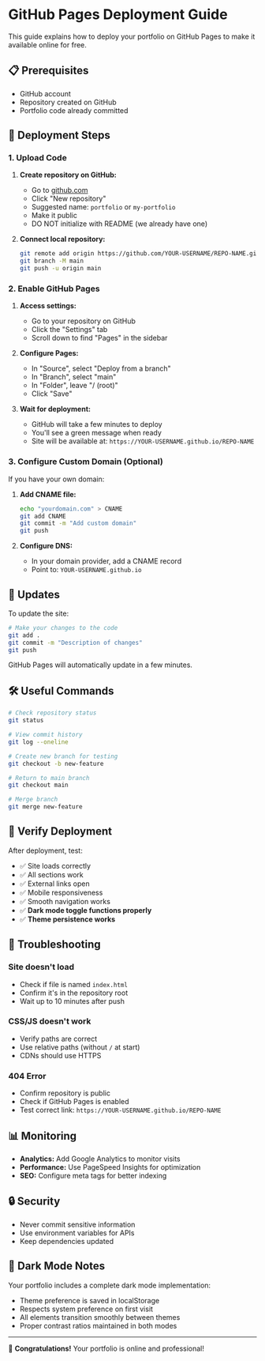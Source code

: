 # GitHub Pages Deployment Guide

This guide explains how to deploy your portfolio on GitHub Pages to make it available online for free.

## 📋 Prerequisites

- GitHub account
- Repository created on GitHub
- Portfolio code already committed

## 🚀 Deployment Steps

### 1. Upload Code

1. **Create repository on GitHub:**
   - Go to [github.com](https://github.com)
   - Click "New repository"
   - Suggested name: `portfolio` or `my-portfolio`
   - Make it public
   - DO NOT initialize with README (we already have one)

2. **Connect local repository:**
   ```bash
   git remote add origin https://github.com/YOUR-USERNAME/REPO-NAME.git
   git branch -M main
   git push -u origin main
   ```

### 2. Enable GitHub Pages

1. **Access settings:**
   - Go to your repository on GitHub
   - Click the "Settings" tab
   - Scroll down to find "Pages" in the sidebar

2. **Configure Pages:**
   - In "Source", select "Deploy from a branch"
   - In "Branch", select "main"
   - In "Folder", leave "/ (root)"
   - Click "Save"

3. **Wait for deployment:**
   - GitHub will take a few minutes to deploy
   - You'll see a green message when ready
   - Site will be available at: `https://YOUR-USERNAME.github.io/REPO-NAME`

### 3. Configure Custom Domain (Optional)

If you have your own domain:

1. **Add CNAME file:**
   ```bash
   echo "yourdomain.com" > CNAME
   git add CNAME
   git commit -m "Add custom domain"
   git push
   ```

2. **Configure DNS:**
   - In your domain provider, add a CNAME record
   - Point to: `YOUR-USERNAME.github.io`

## 🔄 Updates

To update the site:

```bash
# Make your changes to the code
git add .
git commit -m "Description of changes"
git push
```

GitHub Pages will automatically update in a few minutes.

## 🛠️ Useful Commands

```bash
# Check repository status
git status

# View commit history
git log --oneline

# Create new branch for testing
git checkout -b new-feature

# Return to main branch
git checkout main

# Merge branch
git merge new-feature
```

## 📱 Verify Deployment

After deployment, test:

- ✅ Site loads correctly
- ✅ All sections work
- ✅ External links open
- ✅ Mobile responsiveness
- ✅ Smooth navigation works
- ✅ **Dark mode toggle functions properly**
- ✅ **Theme persistence works**

## 🔧 Troubleshooting

### Site doesn't load
- Check if file is named `index.html`
- Confirm it's in the repository root
- Wait up to 10 minutes after push

### CSS/JS doesn't work
- Verify paths are correct
- Use relative paths (without `/` at start)
- CDNs should use HTTPS

### 404 Error
- Confirm repository is public
- Check if GitHub Pages is enabled
- Test correct link: `https://YOUR-USERNAME.github.io/REPO-NAME`

## 📊 Monitoring

- **Analytics:** Add Google Analytics to monitor visits
- **Performance:** Use PageSpeed Insights for optimization
- **SEO:** Configure meta tags for better indexing

## 🔒 Security

- Never commit sensitive information
- Use environment variables for APIs
- Keep dependencies updated

## 🌙 Dark Mode Notes

Your portfolio includes a complete dark mode implementation:
- Theme preference is saved in localStorage
- Respects system preference on first visit
- All elements transition smoothly between themes
- Proper contrast ratios maintained in both modes

---

🎉 **Congratulations!** Your portfolio is online and professional!

